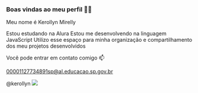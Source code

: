 ### Boas vindas ao meu perfil 💙💙
Meu nome é Kerollyn Mirelly

Estou estudando na Alura
Estou me desenvolvendo na linguagem JavaScript
Utilizo esse espaço para minha organização e compartilhamento dos meu projetos desenvolvidos

Você pode entrar em contato comigo 📫

00001127734891sp@al.educacao.sp.gov.br

@kerollyn
![](https://media1.tenor.com/m/8dha6U81pJ0AAAAC/love-forever-cute.gif)
